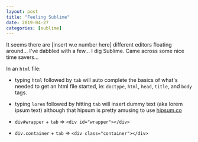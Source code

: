```yaml
---
layout: post
title: "Feeling Sublime"
date: 2019-04-27
categories: [sublime]
---
```

It seems there are [insert w.e number here] different editors floating around... I've dabbled with a few... I dig Sublime. Came across some nice time savers...

In an `html` file:

  - typing `html` followed by `tab` will auto complete the basics of what's needed to get an html file started, ie: `doctype`, `html`, `head`, `title`,  and `body` tags.

  - typing `lorem` followed by hitting `tab` will insert dummy text (aka lorem ipsum text) although that hipsum is pretty amusing to use [hipsum.co](https://hipsum.co/)
  
  - `div#wrapper` + `tab` => `<div id="wrapper"></div>`
  
  - `div.container` + `tab` => `<div class="container"></div>`
